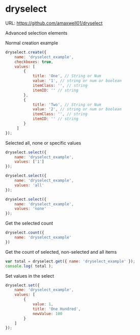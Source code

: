 dryselect
=========

URL: https://github.com/amaxwell01/dryselect

Advanced selection elements

Normal creation example
```javascript
dryselect.create({
    name: 'dryselect_example',
    checkboxes: true,
    values: [
        {
            title: 'One', // String or Num
            value: '1', // string or num or boolean
            itemClass: '', // string
            itemID: '' // string
        },
        {
            title: 'Two', // String or Num
            value: '2', // string or num or boolean
            itemClass: '', // string
            itemID: '' // string
        }
     ]
});
```

Selected all, none or specific values
```javascript
dryselect.select({
    name: 'dryselect_example',
    values: ['1']
});

dryselect.select({
    name: 'dryselect_example',
    values: 'all'
});

dryselect.select({
    name: 'dryselect_example',
    values: 'none'
});
```

Get the selected count
```javascript
dryselect.count({
    name: 'dryselect_example'
})
```

Get the count of selected, non-selected and all items
```javascript
var total = dryselect.get({ name: 'dryselect_example' });
console.log( total );
```

Set values in the select
```javascript
dryselect.set({
    name: 'dryselect_example',
    values: [
        {
            value: 1,
            title: 'One Hundred',
            newValue: 100
        }
    ]
});
```
